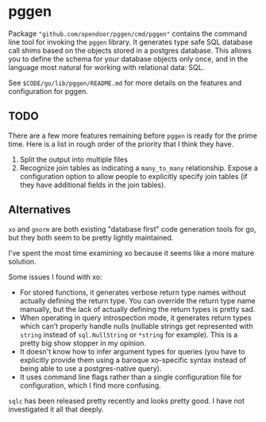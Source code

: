 # pggen

Package `"github.com/opendoor/pggen/cmd/pggen"` contains the command line
tool for invoking the `pggen` library. It generates type safe SQL
database call shims based on the objects stored in a postgres database.
This allows you to define the schema for your database objects only once,
and in the language most natural for working with relational data: SQL.

See `$CODE/go/lib/pggen/README.md` for more details on the features
and configuration for pggen.

## TODO

There are a few more features remaining before `pggen` is ready for the
prime time. Here is a list in rough order of the priority that I think
they have.

1. Split the output into multiple files
2. Recognize join tables as indicating a `many_to_many` relationship. Expose a
   configuration option to allow people to explicitly specify join tables (if
   they have additional fields in the join tables).

## Alternatives

`xo` and `gnorm` are both existing "database first" code generation tools for
go, but they both seem to be pretty lightly maintained.

I've spent the most time examining xo because it seems like a more mature
solution.

Some issues I found with xo:
  - For stored functions, it generates verbose return type names without
    actually defining the return type. You can override the return type
    name manually, but the lack of actually defining the return types
    is pretty sad.
  - When operating in query introspection mode, it generates return types
    which can't properly handle nulls (nullable strings get represented
    with `string` instead of `sql.NullString` or `*string` for example).
    This is a pretty big show stopper in my opinion.
  - It doesn't know how to infer argument types for queries (you have to
    explicitly provide them using a baroque xo-specific syntax instead
    of being able to use a postgres-native query).
  - It uses command line flags rather than a single configuration file
    for configuration, which I find more confusing.

`sqlc` has been released pretty recently and looks pretty good. I have not
investigated it all that deeply.
